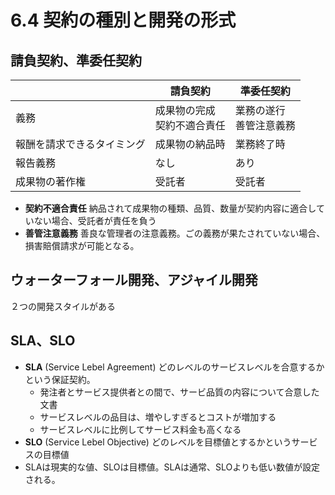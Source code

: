 # 6.4 契約の種別と開発の形式

## 請負契約、準委任契約

|  |請負契約|準委任契約|
|--|-------|-------|
|義務|成果物の完成<br>契約不適合責任|業務の遂行<br>善管注意義務|
|報酬を請求できるタイミング|成果物の納品時|業務終了時|
|報告義務|なし|あり|
|成果物の著作権|受託者|受託者|

- **契約不適合責任** 納品されて成果物の種類、品質、数量が契約内容に適合していない場合、受託者が責任を負う
- **善管注意義務** 善良な管理者の注意義務。ごの義務が果たされていない場合、損害賠償請求が可能となる。

## ウォーターフォール開発、アジャイル開発

２つの開発スタイルがある

## SLA、SLO

- **SLA** (Service Lebel Agreement) どのレベルのサービスレベルを合意するかという保証契約。
  - 発注者とサービス提供者との間で、サービ品質の内容について合意した文書
  - サービスレベルの品目は、増やしすぎるとコストが増加する
  - サービスレベルに比例してサービス料金も高くなる
- **SLO** (Service Lebel Objective) どのレベルを目標値とするかというサービスの目標値
- SLAは現実的な値、SLOは目標値。SLAは通常、SLOよりも低い数値が設定される。